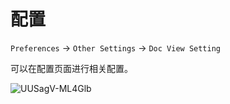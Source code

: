 # 配置

`Preferences` -> `Other Settings` -> `Doc View Setting`

可以在配置页面进行相关配置。

![UUSagV-ML4Glb](https://cdn.jsdelivr.net/gh/liuzhihang/oss/pic/article/UUSagV-ML4Glb.png)
